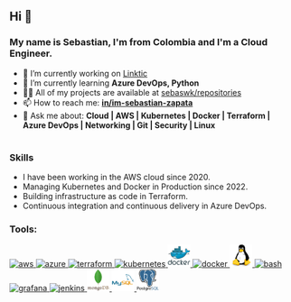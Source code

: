 <h2 align="left">Hi 👋</h2>
<h3 >My name is Sebastian, I'm from Colombia and I'm a Cloud Engineer.</h3>

- 🔭 I’m currently working on [Linktic](https://linktic.com)
- 🌱 I’m currently learning **Azure DevOps, Python**
- 👨‍💻 All of my projects are available at [sebaswk/repositories](https://github.com/sebaswk?tab=repositories)
- 📫 How to reach me: [**in/im-sebastian-zapata**](https://www.linkedin.com/in/im-sebastian-zapata/)
- 💬 Ask me about: **Cloud | AWS | Kubernetes | Docker | Terraform | Azure DevOps | Networking | Git | Security | Linux**

<h1></h1>
<h3 align="left">Skills</h3>

- I have been working in the AWS cloud since 2020.
- Managing Kubernetes and Docker in Production since 2022.
- Building infrastructure as code in Terraform.
- Continuous integration and continuous delivery in Azure DevOps.

<h3 align="left">Tools:</h3>
<p align="left"> <a href="https://aws.amazon.com" target="_blank" rel="noreferrer"> <img src="https://upload.wikimedia.org/wikipedia/commons/thumb/9/93/Amazon_Web_Services_Logo.svg/512px-Amazon_Web_Services_Logo.svg.png?20170912170050" alt="aws" width="50" height="35"/> </a>
<a href="https://azure.microsoft.com/en-in/" target="_blank" rel="noreferrer"> <img src="https://www.vectorlogo.zone/logos/microsoft_azure/microsoft_azure-icon.svg" alt="azure" width="40" height="40"/> </a>
<a href="https://www.terraform.io" target="_blank" rel="noreferrer"> <img src="https://www.svgrepo.com/show/376353/terraform.svg" alt="terraform" width="50" height="50"/> </a>
<a href="https://kubernetes.io" target="_blank" rel="noreferrer"> <img src="https://www.vectorlogo.zone/logos/kubernetes/kubernetes-icon.svg" alt="kubernetes" width="40" height="40"/> </a>
<a href="https://www.docker.com/" target="_blank" rel="noreferrer"> <img src="https://raw.githubusercontent.com/devicons/devicon/master/icons/docker/docker-original-wordmark.svg" alt="docker" width="40" height="40"/> </a>
<a href="https://azure.microsoft.com/en-us/products/devops" target="_blank" rel="noreferrer"> <img src="https://cdn.iconscout.com/icon/free/png-256/free-azure-devops-3628645-3029870.png" alt="docker" width="40" height="40"/> </a>
<a href="https://www.linux.org/" target="_blank" rel="noreferrer"> <img src="https://raw.githubusercontent.com/devicons/devicon/master/icons/linux/linux-original.svg" alt="linux" width="40" height="40"/> </a>
<a href="https://www.gnu.org/software/bash/" target="_blank" rel="noreferrer"> <img src="https://cdn.worldvectorlogo.com/logos/git-bash.svg" alt="bash" width="40" height="40"/> </a> 
<a href="https://grafana.com" target="_blank" rel="noreferrer"> <img src="https://www.vectorlogo.zone/logos/grafana/grafana-icon.svg" alt="grafana" width="40" height="40"/> </a>
<a href="https://www.jenkins.io" target="_blank" rel="noreferrer"> <img src="https://www.vectorlogo.zone/logos/jenkins/jenkins-icon.svg" alt="jenkins" width="40" height="40"/> </a>
<a href="https://www.mongodb.com/" target="_blank" rel="noreferrer"> <img src="https://raw.githubusercontent.com/devicons/devicon/master/icons/mongodb/mongodb-original-wordmark.svg" alt="mongodb" width="40" height="40"/> </a>
<a href="https://www.mysql.com/" target="_blank" rel="noreferrer"> <img src="https://raw.githubusercontent.com/devicons/devicon/master/icons/mysql/mysql-original-wordmark.svg" alt="mysql" width="40" height="40"/> </a>
<a href="https://www.postgresql.org" target="_blank" rel="noreferrer"> <img src="https://raw.githubusercontent.com/devicons/devicon/master/icons/postgresql/postgresql-original-wordmark.svg" alt="postgresql" width="40" height="40"/> </p>

<!--<p align="left"> <img src="https://komarev.com/ghpvc/?username=sebaswk&label=Profile%20views&color=0e75b6&style=flat" alt="sebaswk" /> </p>-->

<!--<p>&nbsp;<img align="center" src="https://github-readme-stats.vercel.app/api?username=sebaswk&show_icons=true&locale=en" alt="sebaswk" /></p>-->
